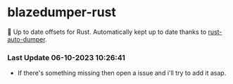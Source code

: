 # blazedumper-rust

🚀 Up to date offsets for Rust. Automatically kept up to date thanks to [rust-auto-dumper](https://github.com/Akandesh/rust-auto-dumper).


### Last Update 06-10-2023 10:26:41
- If there's something missing then open a issue and i'll try to add it asap.